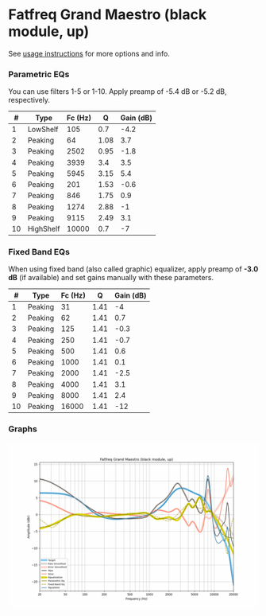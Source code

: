 # Fatfreq Grand Maestro (black module, up)
See [usage instructions](https://github.com/jaakkopasanen/AutoEq#usage) for more options and info.

### Parametric EQs
You can use filters 1-5 or 1-10. Apply preamp of -5.4 dB or -5.2 dB, respectively.

|   # | Type      |   Fc (Hz) |    Q |   Gain (dB) |
|-----|-----------|-----------|------|-------------|
|   1 | LowShelf  |       105 | 0.7  |        -4.2 |
|   2 | Peaking   |        64 | 1.08 |         3.7 |
|   3 | Peaking   |      2502 | 0.95 |        -1.8 |
|   4 | Peaking   |      3939 | 3.4  |         3.5 |
|   5 | Peaking   |      5945 | 3.15 |         5.4 |
|   6 | Peaking   |       201 | 1.53 |        -0.6 |
|   7 | Peaking   |       846 | 1.75 |         0.9 |
|   8 | Peaking   |      1274 | 2.88 |        -1   |
|   9 | Peaking   |      9115 | 2.49 |         3.1 |
|  10 | HighShelf |     10000 | 0.7  |        -7   |

### Fixed Band EQs
When using fixed band (also called graphic) equalizer, apply preamp of **-3.0 dB** (if available) and set gains manually with these parameters.

|   # | Type    |   Fc (Hz) |    Q |   Gain (dB) |
|-----|---------|-----------|------|-------------|
|   1 | Peaking |        31 | 1.41 |        -4   |
|   2 | Peaking |        62 | 1.41 |         0.7 |
|   3 | Peaking |       125 | 1.41 |        -0.3 |
|   4 | Peaking |       250 | 1.41 |        -0.7 |
|   5 | Peaking |       500 | 1.41 |         0.6 |
|   6 | Peaking |      1000 | 1.41 |         0.1 |
|   7 | Peaking |      2000 | 1.41 |        -2.5 |
|   8 | Peaking |      4000 | 1.41 |         3.1 |
|   9 | Peaking |      8000 | 1.41 |         2.4 |
|  10 | Peaking |     16000 | 1.41 |       -12   |

### Graphs
![](./Fatfreq%20Grand%20Maestro%20(black%20module,%20up).png)

